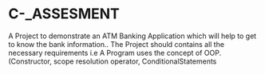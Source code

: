 # C-_ASSESMENT
A Project to demonstrate an ATM Banking Application which will help to get to know the bank information.. The Project should contains all the necessary requirements i.e A Program uses the concept of OOP.(Constructor,  scope resolution operator, ConditionalStatements
